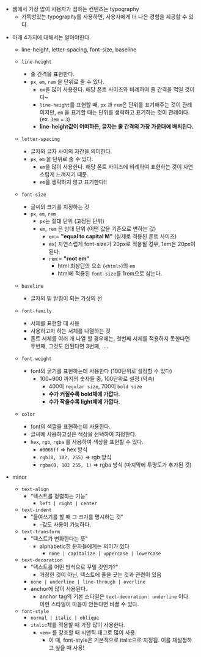 - 웹에서 가장 많이 사용자가 접하는 컨텐츠는 typography
  - 가독성있는 typography를 사용하면, 사용자에게 더 나은 경험을 제공할 수 있다.

* 아래 4가지에 대해서는 알아야한다.

  - line-height, letter-spacing, font-size, baseline

  * `line-height`

    - 줄 간격을 표현한다.
    - `px`, `em`, `rem` 을 단위로 줄 수 있다.
      - `em`을 많이 사용한다. 해당 폰트 사이즈와 비례하여 줄 간격을 먹일 것이다~
      - `line-height`를 표현할 때, `px` 과 `rem`은 단위를 표기해주는 것이 관례이지만, `em` 을 표기할 때는 단위를 생략하고 표기하는 것이 관례이다. (ex. `3em` = `3`)
      - **line-height값이 어떠하든, 글자는 줄 간격의 가장 가운대에 배치된다.**

  * `letter-spacing`

    - 글자와 글자 사이의 자간을 의미한다.
    - `px`, `em` 을 단위로 줄 수 있다.
      - `em`을 많이 사용한다. 해당 폰트 사이즈에 비례하여 표현하는 것이 자연스럽게 느껴지기 때문.
      - `em`을 생략하지 않고 표기한다!!

  * `font-size`

    - 글씨의 크기를 지정하는 것
    - `px`, `em`, `rem`
      - `px`는 절대 단위 (고정된 단위)
      - `em`, `rem` 은 상대 단위 (어떤 값을 기준으로 변하는 값)
        - `em`:= **"equal to capital M"** (실제로 적용된 폰트 사이즈)
        * ex) 자연스럽게 font-size가 20px로 적용될 경우, 1em은 20px이 된다.
        * `rem`:= **"root em"**
          - html 최상단의 요소 (`<html>`)의 `em`
          - html에 적용된 `font-size`를 1rem으로 삼는다.

  * `baseline`

    - 글자의 밑 받침이 되는 가상의 선

  * `font-family`

    - 서체를 표현할 때 사용
    - 사용하고자 하는 서체를 나열하는 것
    - 폰트 서체를 여러 개 나열 할 경우에는, 첫번째 서체를 적용하지 못한다면 두번째, 그것도 안된다면 3번째, ....

  - `font-weight`

    - font의 굵기를 표현하는데 사용한다 (100단위로 설정할 수 있다)
      - 100~900 까지의 숫자들 중, 100단위로 설정 (약속)
        - 400이 `regular size`, 700이 `bold size`
        - **수가 커질수록 bold체에 가깝다.**
        - **수가 작을수록 light체에 가깝다.**

  - `color`

    - font의 색깔을 표현하는데 사용한다.

    * 글씨에 사용하고싶은 색상을 선택하여 지정한다.
    * `hex`, `rgb`, `rgba` 를 사용하여 색상을 표현할 수 있다.
      - `#0066ff` => hex 방식
      - `rgb(0, 102, 255)` => rgb 방식
      - `rgba(0, 102 255, 1)` => rgba 방식 (마지막에 투명도가 추가된 것)

* minor
  - `text-align`
    - "텍스트를 정렬하는 기능"
      - `left | right | center`
  * `text-indent`
    - "들여쓰기를 할 때 그 크기를 명시하는 것"
      - -값도 사용이 가능하다.
  * `text-transform`
    - "텍스트가 변화한다는 뜻"
      - alphabetic한 문자들에게는 의미가 있다
        - `none | capitalize | uppercase | lowercase`
  * `text-decoration`
    - "텍스트를 어떤 방식으로 꾸밀 것인가?"
      - 거창한 것이 아닌, 텍스트에 줄을 긋는 것과 관련이 있음
    - `none | underline | line-through | overline`
    * anchor에 많이 사용된다.
      - anchor tag의 기본 스타일은 `text-decoration: underline` 이다. 이런 스타일이 마음이 안든다면 바꿀 수 있다.
  * `font-style`
    - `normal | italic | oblique`
    * `italic`체를 적용할 때 가장 많이 사용한다.
      - `<em>` 를 강조할 때 시맨틱 태그로 많이 사용.
        - 이 때, font-style은 기본적으로 italic으로 지정됨. 이를 재설정하고 싶을 때 사용!
